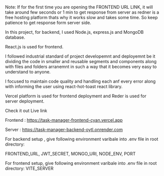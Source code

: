 
Note: If for the first time you are opening the FRONTEND URL LINK, it will take around few seconds or 1 min to get response from server as redner is a free hosting platform thats why it works slow and takes some time.
So keep patience to get response form server side.

In this project, for backend, I used Node.js, express.js and MongoDB database. 

React.js is used for frontend. 

I followed industrial standard of project developemnt and deployemnt be it dividing the code in smaller and reusable segments and components along with files and folders arranemnt in such a way that it becomes very easy to 
understand to anyone.

I focused to maintain code quality and handling each anf every error along with informing the user using react-hot-toast react library.

Vercel platform is used for frontend deployment and Reder is used for server deployment.


Check it out Live link  

Frontend : https://task-manager-frontend-cyan.vercel.app

Server : https://task-manager-backend-oytl.onrender.com

For backend setup , give following environment varibale into .env file in root directory:

FRONTEND_URL, 
JWT_SECRET, 
MONGO_URI, 
NODE_ENV, 
PORT

For frontend setup, give following environment varibale into .env file in root directory:
VITE_SERVER


